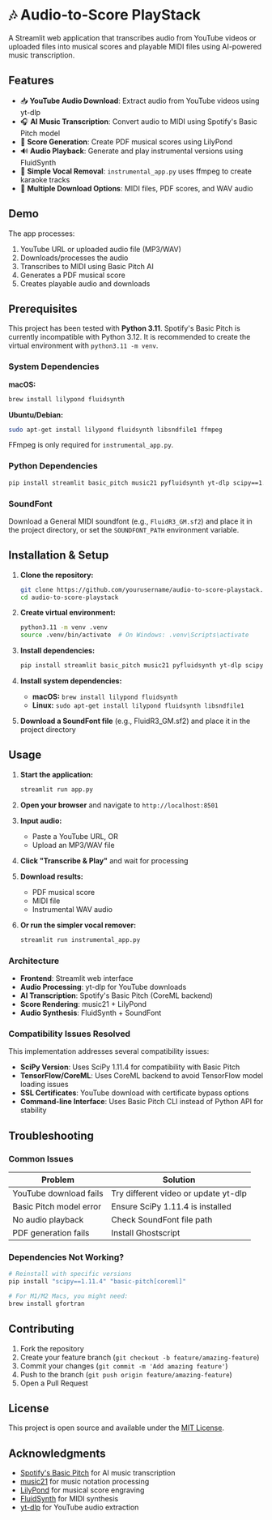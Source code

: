 # 🎶 Audio-to-Score PlayStack

A Streamlit web application that transcribes audio from YouTube videos or uploaded files into musical scores and playable MIDI files using AI-powered music transcription.

## Features

- 📥 **YouTube Audio Download**: Extract audio from YouTube videos using yt-dlp
- 🎧 **AI Music Transcription**: Convert audio to MIDI using Spotify's Basic Pitch model
- 📄 **Score Generation**: Create PDF musical scores using LilyPond
- 🔊 **Audio Playback**: Generate and play instrumental versions using FluidSynth
- 🎤 **Simple Vocal Removal**: `instrumental_app.py` uses ffmpeg to create karaoke tracks
- 💾 **Multiple Download Options**: MIDI files, PDF scores, and WAV audio

## Demo

The app processes:
1. YouTube URL or uploaded audio file (MP3/WAV)
2. Downloads/processes the audio
3. Transcribes to MIDI using Basic Pitch AI
4. Generates a PDF musical score
5. Creates playable audio and downloads

## Prerequisites

This project has been tested with **Python 3.11**. Spotify's Basic Pitch is currently incompatible with Python 3.12. It is recommended to create the virtual environment with `python3.11 -m venv`.

### System Dependencies

**macOS:**
```bash
brew install lilypond fluidsynth
```

**Ubuntu/Debian:**
```bash
sudo apt-get install lilypond fluidsynth libsndfile1 ffmpeg
```

FFmpeg is only required for `instrumental_app.py`.
### Python Dependencies

```bash
pip install streamlit basic_pitch music21 pyfluidsynth yt-dlp scipy==1.11.4
```

### SoundFont

Download a General MIDI soundfont (e.g., `FluidR3_GM.sf2`) and place it in the project directory, or set the `SOUNDFONT_PATH` environment variable.

## Installation & Setup

1. **Clone the repository:**
   ```bash
   git clone https://github.com/yourusername/audio-to-score-playstack.git
   cd audio-to-score-playstack
   ```

2. **Create virtual environment:**
   ```bash
   python3.11 -m venv .venv
   source .venv/bin/activate  # On Windows: .venv\Scripts\activate
   ```

3. **Install dependencies:**
   ```bash
   pip install streamlit basic_pitch music21 pyfluidsynth yt-dlp scipy==1.11.4
   ```

4. **Install system dependencies:**
   - **macOS:** `brew install lilypond fluidsynth`
   - **Linux:** `sudo apt-get install lilypond fluidsynth libsndfile1`

5. **Download a SoundFont file** (e.g., FluidR3_GM.sf2) and place it in the project directory

## Usage

1. **Start the application:**
   ```bash
   streamlit run app.py
   ```

2. **Open your browser** and navigate to `http://localhost:8501`

3. **Input audio:**
   - Paste a YouTube URL, OR
   - Upload an MP3/WAV file

4. **Click "Transcribe & Play"** and wait for processing

5. **Download results:**
   - PDF musical score
   - MIDI file
   - Instrumental WAV audio
6. **Or run the simpler vocal remover:**
   ```bash
   streamlit run instrumental_app.py
   ```




### Architecture

- **Frontend**: Streamlit web interface
- **Audio Processing**: yt-dlp for YouTube downloads
- **AI Transcription**: Spotify's Basic Pitch (CoreML backend)
- **Score Rendering**: music21 + LilyPond
- **Audio Synthesis**: FluidSynth + SoundFont

### Compatibility Issues Resolved

This implementation addresses several compatibility issues:
- **SciPy Version**: Uses SciPy 1.11.4 for compatibility with Basic Pitch
- **TensorFlow/CoreML**: Uses CoreML backend to avoid TensorFlow model loading issues
- **SSL Certificates**: YouTube download with certificate bypass options
- **Command-line Interface**: Uses Basic Pitch CLI instead of Python API for stability

## Troubleshooting

### Common Issues

| Problem | Solution |
|---------|----------|
| YouTube download fails | Try different video or update yt-dlp |
| Basic Pitch model error | Ensure SciPy 1.11.4 is installed |
| No audio playback | Check SoundFont file path |
| PDF generation fails | Install Ghostscript |

### Dependencies Not Working?

```bash
# Reinstall with specific versions
pip install "scipy==1.11.4" "basic-pitch[coreml]"

# For M1/M2 Macs, you might need:
brew install gfortran
```

## Contributing

1. Fork the repository
2. Create your feature branch (`git checkout -b feature/amazing-feature`)
3. Commit your changes (`git commit -m 'Add amazing feature'`)
4. Push to the branch (`git push origin feature/amazing-feature`)
5. Open a Pull Request

## License

This project is open source and available under the [MIT License](LICENSE).

## Acknowledgments

- [Spotify's Basic Pitch](https://github.com/spotify/basic-pitch) for AI music transcription
- [music21](https://web.mit.edu/music21/) for music notation processing
- [LilyPond](https://lilypond.org/) for musical score engraving
- [FluidSynth](https://www.fluidsynth.org/) for MIDI synthesis
- [yt-dlp](https://github.com/yt-dlp/yt-dlp) for YouTube audio extraction 
